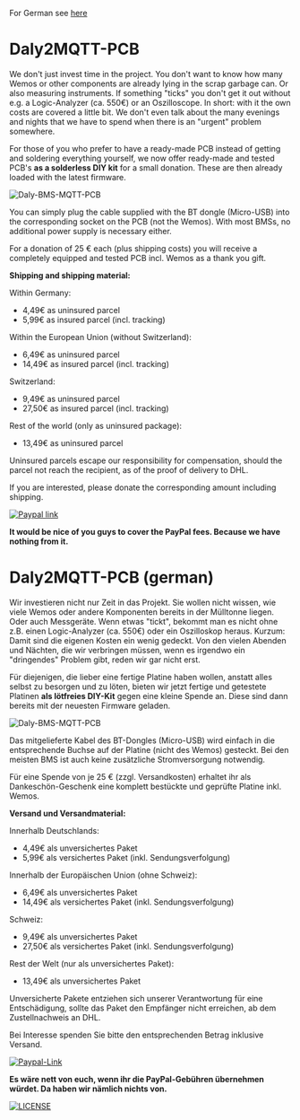 For German see [here](#daly-bms-to-mqtt-pcb-german)

# Daly2MQTT-PCB

We don't just invest time in the project. You don't want to know how many Wemos or other components are already lying in the scrap garbage can. Or also measuring instruments. If something "ticks" you don't get it out without e.g. a Logic-Analyzer (ca. 550€) or an Oszilloscope. In short: with it the own costs are covered a little bit. We don't even talk about the many evenings and nights that we have to spend when there is an "urgent" problem somewhere.

For those of you who prefer to have a ready-made PCB instead of getting and soldering everything yourself, we now offer ready-made and tested PCB's **as a solderless DIY kit** for a small donation. These are then already loaded with the latest firmware.

![Daly-BMS-MQTT-PCB](https://user-images.githubusercontent.com/17761850/233856649-9718ed44-b4bc-4104-aa66-b12738ec498a.png)

You can simply plug the cable supplied with the BT dongle (Micro-USB) into the corresponding socket on the PCB (not the Wemos). With most BMSs, no additional power supply is necessary either.

For a donation of 25 € each (plus shipping costs) you will receive a completely equipped and tested PCB incl. Wemos as a thank you gift.

**Shipping and shipping material:**

Within Germany:
- 4,49€ as uninsured parcel
- 5,99€ as insured parcel (incl. tracking)

Within the European Union (without Switzerland):
- 6,49€ as uninsured parcel
- 14,49€ as insured parcel (incl. tracking)

Switzerland:
- 9,49€ as uninsured parcel
- 27,50€ as insured parcel (incl. tracking)

Rest of the world (only as uninsured package):
- 13,49€ as uninsured parcel

Uninsured parcels escape our responsibility for compensation, should the parcel not reach the recipient, as of the proof of delivery to DHL.

If you are interested, please donate the corresponding amount including shipping.

[![Paypal link](https://www.paypalobjects.com/en_US/i/btn/btn_donate_LG.gif)](https://www.paypal.com/donate/?hosted_button_id=E4WKQLHVGQPEY)
 
**It would be nice of you guys to cover the PayPal fees. Because we have nothing from it.**


# Daly2MQTT-PCB (german)

Wir investieren nicht nur Zeit in das Projekt. Sie wollen nicht wissen, wie viele Wemos oder andere Komponenten bereits in der Mülltonne liegen. Oder auch Messgeräte. Wenn etwas "tickt", bekommt man es nicht ohne z.B. einen Logic-Analyzer (ca. 550€) oder ein Oszilloskop heraus. Kurzum: Damit sind die eigenen Kosten ein wenig gedeckt. Von den vielen Abenden und Nächten, die wir verbringen müssen, wenn es irgendwo ein "dringendes" Problem gibt, reden wir gar nicht erst.

Für diejenigen, die lieber eine fertige Platine haben wollen, anstatt alles selbst zu besorgen und zu löten, bieten wir jetzt fertige und getestete Platinen **als lötfreies DIY-Kit** gegen eine kleine Spende an. Diese sind dann bereits mit der neuesten Firmware geladen.

![Daly-BMS-MQTT-PCB](https://user-images.githubusercontent.com/17761850/233856649-9718ed44-b4bc-4104-aa66-b12738ec498a.png)

Das mitgelieferte Kabel des BT-Dongles (Micro-USB) wird einfach in die entsprechende Buchse auf der Platine (nicht des Wemos) gesteckt. Bei den meisten BMS ist auch keine zusätzliche Stromversorgung notwendig.

Für eine Spende von je 25 € (zzgl. Versandkosten) erhaltet ihr als Dankeschön-Geschenk eine komplett bestückte und geprüfte Platine inkl. Wemos.

**Versand und Versandmaterial:**

Innerhalb Deutschlands:
- 4,49€ als unversichertes Paket
- 5,99€ als versichertes Paket (inkl. Sendungsverfolgung)

Innerhalb der Europäischen Union (ohne Schweiz):
- 6,49€ als unversichertes Paket
- 14,49€ als versichertes Paket (inkl. Sendungsverfolgung)

Schweiz:
- 9,49€ als unversichertes Paket
- 27,50€ als versichertes Paket (inkl. Sendungsverfolgung)

Rest der Welt (nur als unversichertes Paket):
- 13,49€ als unversichertes Paket

Unversicherte Pakete entziehen sich unserer Verantwortung für eine Entschädigung, sollte das Paket den Empfänger nicht erreichen, ab dem Zustellnachweis an DHL.

Bei Interesse spenden Sie bitte den entsprechenden Betrag inklusive Versand.

[![Paypal-Link](https://www.paypalobjects.com/en_US/i/btn/btn_donate_LG.gif)](https://www.paypal.com/donate/?hosted_button_id=E4WKQLHVGQPEY)
 
**Es wäre nett von euch, wenn ihr die PayPal-Gebühren übernehmen würdet. Da haben wir nämlich nichts von.**

 
[![LICENSE](https://licensebuttons.net/l/by-nc-sa/4.0/88x31.png)](https://creativecommons.org/licenses/by-nc-sa/4.0/)
